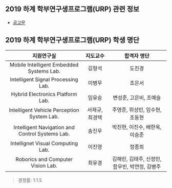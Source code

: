 ## 2019 하계 학부연구생프로그램(URP) 관련 정보
- [공고문](http://imc.sejong.ac.kr/bbs/notice/90564)



## 2019 하계 학부연구생프로그램(URP) 학생 명단
| 지원연구실 | 지도교수 | 합격자 명단 |
|:--:|:--:|:--:|
| Mobile Intelligent Embedded Systems Lab. | 김형석 | 도진경 |
| Intelligent Signal Processing Lab. | 이병무 | 조은서 |
| Hybrid Electronics Platform Lab. | 임유승 | 변성준, 고은비, 조예슬 |
| Intelligent Vehicle Perception System Lab. | 서재규, 최경택 | 주영준, 위성민, 임수현, 조동현 |
| Intelligent Navigation and Control Systems Lab. | 송진우 | 박진현, 이진수, 배한욱, 이승준 | 
| Intellignet Visual Computing Lab. | 이진영 | 정종희 |
| Roborics and Computer Vision Lab. | 최유경 | 김해린, 김태주, 신정민, 함우빈, 박연정, 김병주 |

> 경쟁률: 1:1.5
